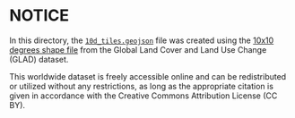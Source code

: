 # NOTICE

In this directory, the [`10d_tiles.geojson`](./10d_tiles.geojson) file was created using the
[10x10 degrees shape file](https://glad.umd.edu/users/Potapov/GLCLUC2020/10d_tiles.zip)
from the Global Land Cover and Land Use Change (GLAD) dataset. 

This worldwide dataset is freely accessible online and can be redistributed or
utilized without any restrictions, as long as the appropriate citation is given
in accordance with the Creative Commons Attribution License (CC BY).
